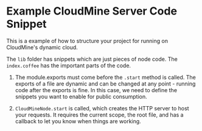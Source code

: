 # Example CloudMine Server Code Snippet

This is a example of how to structure your project for running on CloudMine's dynamic cloud.

The `lib` folder has snippets which are just pieces of node code. The `index.coffee` has the important parts of the code.

1) The module.exports must come before the `.start` method is called. The exports of a file are dynamic and can be changed at any point - running code after the exports is fine. In this case, we need to define the snippets you want to enable for public consumption.

2) `CloudMineNode.start` is called, which creates the HTTP server to host your requests. It requires the current scope, the root file, and has a callback to let you know when things are working.
